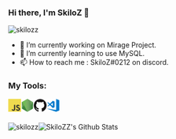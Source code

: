 ### Hi there, I'm SkiloZ 👋

<p align="left"> <img src="https://komarev.com/ghpvc/?username=skilozz&label=Profile%20views&color=0e75b6&style=flat" alt="skilozz" /> </p>

- 🔭 I’m currently working on Mirage Project.
- 🌱 I’m currently learning to use MySQL.
- 📫 How to reach me : SkiloZ#0212 on discord.

### My Tools:

<img align="left" alt="JavaScript" width="26px" src="https://raw.githubusercontent.com/github/explore/80688e429a7d4ef2fca1e82350fe8e3517d3494d/topics/javascript/javascript.png" />
<img align="left" alt="Node.js" width="26px" src="https://raw.githubusercontent.com/github/explore/80688e429a7d4ef2fca1e82350fe8e3517d3494d/topics/nodejs/nodejs.png" />
<img align="left" alt="GitHub" width="26px" src="https://raw.githubusercontent.com/github/explore/78df643247d429f6cc873026c0622819ad797942/topics/github/github.png" />
<img align="left" alt="Visual Studio Code" width="26px" src="https://raw.githubusercontent.com/github/explore/80688e429a7d4ef2fca1e82350fe8e3517d3494d/topics/visual-studio-code/visual-studio-code.png" />
<br />
<br />

<p><img align="left" src="https://github-readme-stats.vercel.app/api/top-langs?username=skilozz&show_icons=true&hide_border=true&theme=dark" alt="skilozz" /></p>

<img align="left" alt="SkiloZZ's Github Stats" src="https://github-readme-stats.vercel.app/api?username=SkiloZZ&show_icons=true&hide_border=true&theme=dark" />
